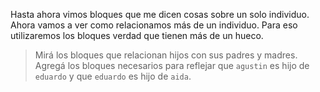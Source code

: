 Hasta ahora vimos bloques que me dicen cosas sobre un solo individuo. Ahora vamos a ver como relacionamos más de un individuo. Para eso utilizaremos los bloques verdad que tienen más de un hueco.

> Mirá los bloques  que relacionan hijos con sus padres y madres. Agregá los bloques necesarios para reflejar que `agustin` es hijo de `eduardo` y que `eduardo` es hijo de `aida`.